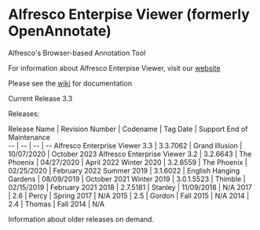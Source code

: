 Alfresco Enterpise Viewer (formerly OpenAnnotate)
============

Alfresco's Browser-based Annotation Tool

For information about Alfresco Enterpise Viewer, visit our <a href='http://openannotate.com'>website</a>

Please see the <a href='https://github.com/tsgrp/OpenAnnotate/wiki'>wiki</a> for documentation

Current Release 3.3

Releases:

Release Name | Revision Number | Codename | Tag Date | Support End of Maintenance  
-- | -- | -- | --
Alfresco Enterprise Viewer 3.3 | 3.3.7062 | Grand Illusion | 10/07/2020 | October 2023
Alfresco Enterprise Viewer 3.2 | 3.2.6643 | The Phoenix | 04/27/2020 | April 2022
Winter 2020 | 3.2.6559 | The Phoenix | 02/25/2020 | February 2022
Summer 2019 | 3.1.6022 | English Hanging Gardens | 08/09/2019 | October 2021
Winter 2019 | 3.0.1.5523 | Thimble | 02/15/2019 | February 2021
2018 | 2.7.5181 | Stanley | 11/09/2018 | N/A
2017 | 2.6 | Percy | Spring 2017 | N/A
2015 | 2.5 | Gordon | Fall 2015 | N/A
2014 | 2.4 | Thomas | Fall 2014 | N/A

Information about older releases on demand.
